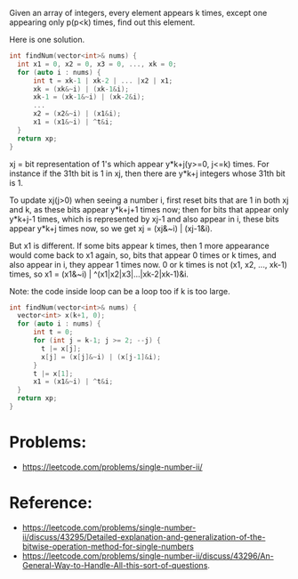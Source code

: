 Given an array of integers, every element appears k times, except one appearing only p(p<k) times, find out this element.

Here is one solution.
```c++
int findNum(vector<int>& nums) {
  int x1 = 0, x2 = 0, x3 = 0, ..., xk = 0;
  for (auto i : nums) {
      int t = xk-1 | xk-2 | ... |x2 | x1;
      xk = (xk&~i) | (xk-1&i);
      xk-1 = (xk-1&~i) | (xk-2&i);
      ...
      x2 = (x2&~i) | (x1&i);
      x1 = (x1&~i) | ^t&i;
  }
  return xp;
}
```
xj = bit representation of 1's which appear y\*k+j(y>=0, j<=k) times. For instance if the 31th bit is 1 in xj,
then there are y\*k+j integers whose 31th bit is 1.

To update xj(j>0) when seeing a number i, first reset bits that
are 1 in both xj and k, as these bits appear y\*k+j+1 times now; then for bits that appear only y\*k+j-1 times, which
is represented by xj-1 and also appear in i, these bits appear y*k+j times now, so we get xj = (xj&~i) | (xj-1&i).

But x1 is different. If some bits appear k times, then 1 more appearance would come back to x1 again, so, bits that
appear 0 times or k times, and also appear in i, they appear 1 times now. 0 or k times is not (x1, x2, ..., xk-1) times,
so x1 = (x1&~i) | ^(x1|x2|x3|...|xk-2|xk-1)&i.


Note: the code inside loop can be a loop too if k is too large.
```c++
int findNum(vector<int>& nums) {
  vector<int> x(k+1, 0);
  for (auto i : nums) {
      int t = 0;
      for (int j = k-1; j >= 2; --j) {
        t |= x[j];
        x[j] = (x[j]&~i) | (x[j-1]&i);
      }
      t |= x[1];
      x1 = (x1&~i) | ^t&i;
  }
  return xp;
}
```

# Problems:
* https://leetcode.com/problems/single-number-ii/

# Reference:
* https://leetcode.com/problems/single-number-ii/discuss/43295/Detailed-explanation-and-generalization-of-the-bitwise-operation-method-for-single-numbers
* https://leetcode.com/problems/single-number-ii/discuss/43296/An-General-Way-to-Handle-All-this-sort-of-questions.

